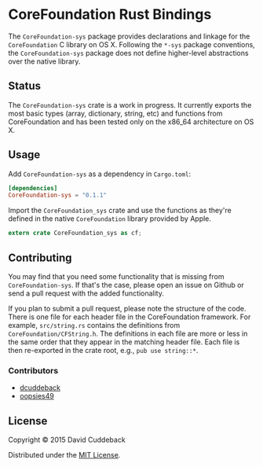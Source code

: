 # CoreFoundation Rust Bindings

The `CoreFoundation-sys` package provides declarations and linkage for the `CoreFoundation` C
library on OS X. Following the `*-sys` package conventions, the `CoreFoundation-sys` package does
not define higher-level abstractions over the native library.

## Status
The `CoreFoundation-sys` crate is a work in progress. It currently exports the most basic types
(array, dictionary, string, etc) and functions from CoreFoundation and has been tested only on the
x86_64 architecture on OS X.

## Usage
Add `CoreFoundation-sys` as a dependency in `Cargo.toml`:

```toml
[dependencies]
CoreFoundation-sys = "0.1.1"
```

Import the `CoreFoundation_sys` crate and use the functions as they're defined in the native
`CoreFoundation` library provided by Apple.

```rust
extern crate CoreFoundation_sys as cf;
```

## Contributing
You may find that you need some functionality that is missing from `CoreFoundation-sys`. If that's
the case, please open an issue on Github or send a pull request with the added functionality.

If you plan to submit a pull request, please note the structure of the code. There is one file for
each header file in the CoreFoundation framework. For example, `src/string.rs` contains the
definitions from `CoreFoundation/CFString.h`. The definitions in each file are more or less in the
same order that they appear in the matching header file. Each file is then re-exported in the crate
root, e.g., `pub use string::*`.

### Contributors

* [dcuddeback](https://github.com/dcuddeback)
* [oopsies49](https://github.com/oopsies49)

## License
Copyright © 2015 David Cuddeback

Distributed under the [MIT License](LICENSE).
